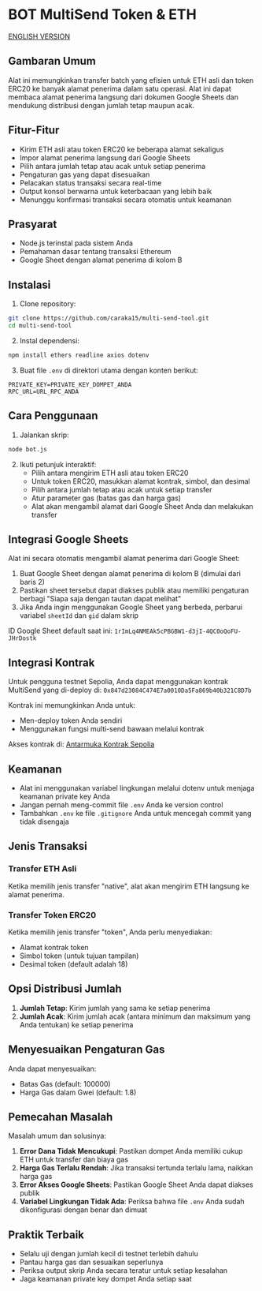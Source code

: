 # BOT MultiSend Token & ETH

[ENGLISH VERSION](https://github.com/caraka15/multi-send-tool/blob/main/eng_README.md)

## Gambaran Umum

Alat ini memungkinkan transfer batch yang efisien untuk ETH asli dan token ERC20 ke banyak alamat penerima dalam satu operasi. Alat ini dapat membaca alamat penerima langsung dari dokumen Google Sheets dan mendukung distribusi dengan jumlah tetap maupun acak.

## Fitur-Fitur

- Kirim ETH asli atau token ERC20 ke beberapa alamat sekaligus
- Impor alamat penerima langsung dari Google Sheets
- Pilih antara jumlah tetap atau acak untuk setiap penerima
- Pengaturan gas yang dapat disesuaikan
- Pelacakan status transaksi secara real-time
- Output konsol berwarna untuk keterbacaan yang lebih baik
- Menunggu konfirmasi transaksi secara otomatis untuk keamanan

## Prasyarat

- Node.js terinstal pada sistem Anda
- Pemahaman dasar tentang transaksi Ethereum
- Google Sheet dengan alamat penerima di kolom B

## Instalasi

1. Clone repository:

```bash
git clone https://github.com/caraka15/multi-send-tool.git
cd multi-send-tool
```

2. Instal dependensi:

```bash
npm install ethers readline axios dotenv
```

3. Buat file `.env` di direktori utama dengan konten berikut:

```
PRIVATE_KEY=PRIVATE_KEY_DOMPET_ANDA
RPC_URL=URL_RPC_ANDA
```

## Cara Penggunaan

1. Jalankan skrip:

```bash
node bot.js
```

2. Ikuti petunjuk interaktif:
   - Pilih antara mengirim ETH asli atau token ERC20
   - Untuk token ERC20, masukkan alamat kontrak, simbol, dan desimal
   - Pilih antara jumlah tetap atau acak untuk setiap transfer
   - Atur parameter gas (batas gas dan harga gas)
   - Alat akan mengambil alamat dari Google Sheet Anda dan melakukan transfer

## Integrasi Google Sheets

Alat ini secara otomatis mengambil alamat penerima dari Google Sheet:

1. Buat Google Sheet dengan alamat penerima di kolom B (dimulai dari baris 2)
2. Pastikan sheet tersebut dapat diakses publik atau memiliki pengaturan berbagi "Siapa saja dengan tautan dapat melihat"
3. Jika Anda ingin menggunakan Google Sheet yang berbeda, perbarui variabel `sheetId` dan `gid` dalam skrip

ID Google Sheet default saat ini: `1rImLq4NMEAk5cPBGBW1-d3jI-4QC0oQoFU-JHrDostk`

## Integrasi Kontrak

Untuk pengguna testnet Sepolia, Anda dapat menggunakan kontrak MultiSend yang di-deploy di:
`0x847d23084C474E7a0010Da5Fa869b40b321C8D7b`

Kontrak ini memungkinkan Anda untuk:

- Men-deploy token Anda sendiri
- Menggunakan fungsi multi-send bawaan melalui kontrak

Akses kontrak di: [Antarmuka Kontrak Sepolia](https://sepolia.tea.xyz/address/0x847d23084C474E7a0010Da5Fa869b40b321C8D7b?tab=write_contract)

## Keamanan

- Alat ini menggunakan variabel lingkungan melalui dotenv untuk menjaga keamanan private key Anda
- Jangan pernah meng-commit file `.env` Anda ke version control
- Tambahkan `.env` ke file `.gitignore` Anda untuk mencegah commit yang tidak disengaja

## Jenis Transaksi

### Transfer ETH Asli

Ketika memilih jenis transfer "native", alat akan mengirim ETH langsung ke alamat penerima.

### Transfer Token ERC20

Ketika memilih jenis transfer "token", Anda perlu menyediakan:

- Alamat kontrak token
- Simbol token (untuk tujuan tampilan)
- Desimal token (default adalah 18)

## Opsi Distribusi Jumlah

1. **Jumlah Tetap**: Kirim jumlah yang sama ke setiap penerima
2. **Jumlah Acak**: Kirim jumlah acak (antara minimum dan maksimum yang Anda tentukan) ke setiap penerima

## Menyesuaikan Pengaturan Gas

Anda dapat menyesuaikan:

- Batas Gas (default: 100000)
- Harga Gas dalam Gwei (default: 1.8)

## Pemecahan Masalah

Masalah umum dan solusinya:

1. **Error Dana Tidak Mencukupi**: Pastikan dompet Anda memiliki cukup ETH untuk transfer dan biaya gas
2. **Harga Gas Terlalu Rendah**: Jika transaksi tertunda terlalu lama, naikkan harga gas
3. **Error Akses Google Sheets**: Pastikan Google Sheet Anda dapat diakses publik
4. **Variabel Lingkungan Tidak Ada**: Periksa bahwa file `.env` Anda sudah dikonfigurasi dengan benar dan dimuat

## Praktik Terbaik

- Selalu uji dengan jumlah kecil di testnet terlebih dahulu
- Pantau harga gas dan sesuaikan seperlunya
- Periksa output skrip Anda secara teratur untuk setiap kesalahan
- Jaga keamanan private key dompet Anda setiap saat
